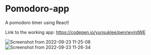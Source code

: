 # Pomodoro-app
A pomodoro timer using React!

Link to the working app:
https://codepen.io/yunsuklee/pen/wvjrdWE

![Screenshot from 2022-09-23 11-25-08](https://user-images.githubusercontent.com/92840840/191932414-2992fa07-506e-4f97-be5a-8d013318dde4.png)
![Screenshot from 2022-09-23 11-26-34](https://user-images.githubusercontent.com/92840840/191932427-39a31b5a-6fea-4f7f-9d34-9c721fe0bc5a.png)
